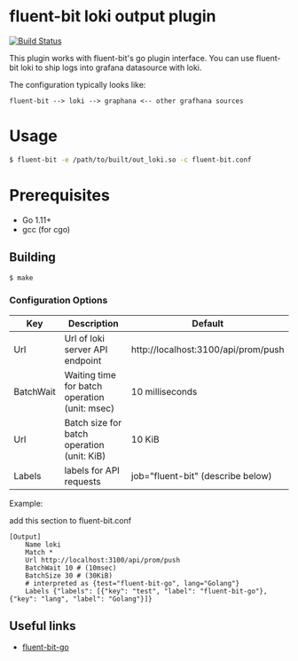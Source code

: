 # fluent-bit loki output plugin

[![Build Status](https://travis-ci.org/cosmo0920/fluent-bit-go-loki.svg?branch=master)](https://travis-ci.org/cosmo0920/fluent-bit-go-loki)

This plugin works with fluent-bit's go plugin interface. You can use fluent-bit loki to ship logs into grafana datasource with loki.

The configuration typically looks like:

```graphviz
fluent-bit --> loki --> graphana <-- other grafhana sources
```

# Usage

```bash
$ fluent-bit -e /path/to/built/out_loki.so -c fluent-bit.conf
```

# Prerequisites

* Go 1.11+
* gcc (for cgo)

## Building

```bash
$ make
```

### Configuration Options

| Key           | Description                                   | Default                             |
| --------------|-----------------------------------------------|-------------------------------------|
| Url           | Url of loki server API endpoint               | http://localhost:3100/api/prom/push |
| BatchWait     | Waiting time for batch operation (unit: msec) | 10 milliseconds                     |
| Url           | Batch size for batch operation (unit: KiB)    | 10 KiB                              |
| Labels        | labels for API requests                       | job="fluent-bit" (describe below)   |

Example:

add this section to fluent-bit.conf

```properties
[Output]
    Name loki
    Match *
    Url http://localhost:3100/api/prom/push
    BatchWait 10 # (10msec)
    BatchSize 30 # (30KiB)
    # interpreted as {test="fluent-bit-go", lang="Golang"}
    Labels {"labels": [{"key": "test", "label": "fluent-bit-go"},{"key": "lang", "label": "Golang"}]}
```

## Useful links

* [fluent-bit-go](https://github.com/fluent/fluent-bit-go)
